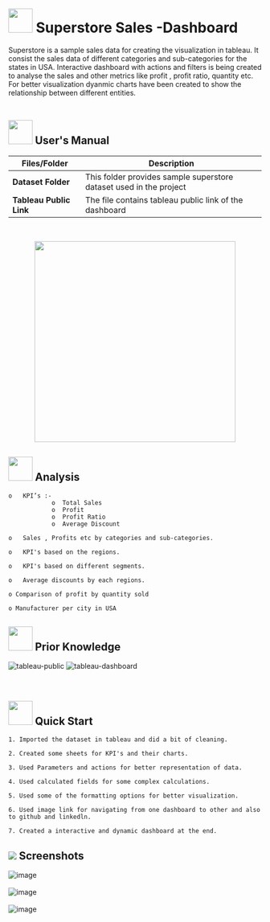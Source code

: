 # <img src=https://user-images.githubusercontent.com/106439762/178425923-6c5803df-7469-4f8c-8052-80fb0c7e220d.gif width="48" height="48" >  **Superstore Sales -Dashboard**

Superstore is a sample sales data for creating the visualization in tableau. It consist the sales data of different categories and sub-categories for the states in USA. Interactive dashboard with actions and filters is being created to analyse the sales and other metrics like profit , profit ratio, quantity etc. For better visualization dyanmic charts have been created to show the relationship between different entities. 
<br>
<br>


##  <img src="https://user-images.githubusercontent.com/106439762/181935629-b3c47bd3-77fb-4431-a11c-ff8ba0942b63.gif" width="48" height="48"> **User's Manual**

| Files/Folder| Description |
| ------------- | ------------- |
| **Dataset Folder** | This folder provides sample superstore dataset used in the project  |
| **Tableau Public Link** | The file contains tableau public link of the dashboard |


<br>

<p align="center"><img src="https://user-images.githubusercontent.com/108053296/185891243-32560776-7dcb-4e41-a16b-5daab211b6c1.gif" width="400" ></p>


##  <img src=https://user-images.githubusercontent.com/106439762/178428775-03d67679-9aa4-4b08-91e9-6eb6ed8faf66.gif  width="48" height="48"> Analysis
   
    o	KPI’s :-
                o  Total Sales
                o  Profit
                o  Profit Ratio
                o  Average Discount
    
    o	Sales , Profits etc by categories and sub-categories.
    
    o	KPI's based on the regions.
    
    o	KPI's based on different segments.
    
    o	Average discounts by each regions.
    
    o Comparison of profit by quantity sold
    
    o Manufacturer per city in USA




##  <img src=https://user-images.githubusercontent.com/106439762/178803205-47a08ce7-2187-4f96-b301-a2b68690619a.gif width="48" height="48" > Prior Knowledge
![tableau-public](https://user-images.githubusercontent.com/106439762/178797623-924f63c6-f35a-4da1-bea6-7a3f647c18af.svg)
![tableau-dashboard](https://user-images.githubusercontent.com/106439762/178797660-533dac49-4eef-42c3-b7bc-4fc935192582.svg)



<br>

## <img src=https://user-images.githubusercontent.com/106439762/178804195-d9db61fb-b2cf-4c8f-bfc3-214cfe0f534c.gif width="48" height="48" > Quick Start

    1. Imported the dataset in tableau and did a bit of cleaning.
 
    2. Created some sheets for KPI's and their charts.
    
    3. Used Parameters and actions for better representation of data.
    
    4. Used calculated fields for some complex calculations.
    
    5. Used some of the formatting options for better visualization.
    
    6. Used image link for navigating from one dashboard to other and also to github and linkedln. 
    
    7. Created a interactive and dynamic dashboard at the end.


   
## <img src="https://img.icons8.com/dusk/48/000000/ios-screenshot.png"/> Screenshots

![image](https://user-images.githubusercontent.com/108053296/185895323-7f7d67cb-b125-4052-a340-cb1b57b3fe65.png)
<br>
<br>
![image](https://user-images.githubusercontent.com/108053296/185895423-5e07239d-a8dc-4883-9069-37aad9125062.png)
<br>
<br>
![image](https://user-images.githubusercontent.com/108053296/185895507-5625e9b9-62d2-4add-96e3-a428dd15ec8d.png)








